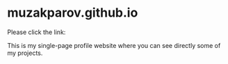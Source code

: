 # muzakparov.github.io
Please click the link: 


This is my single-page profile website where you can see directly some of my projects.
